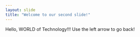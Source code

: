 ```yaml
---
layout: slide
title: "Welcome to our second slide!"
---
```

Hello, WORLD of Technology!!!
Use the left arrow to go back!

